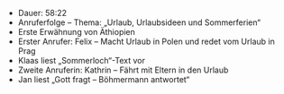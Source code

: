 - Dauer: 58:22  
- Anruferfolge – Thema: „Urlaub, Urlaubsideen und Sommerferien“  
- Erste Erwähnung von Äthiopien  
- Erster Anrufer: Felix – Macht Urlaub in Polen und redet vom Urlaub in Prag  
- Klaas liest „Sommerloch“-Text vor  
- Zweite Anruferin: Kathrin – Fährt mit Eltern in den Urlaub  
- Jan liest „Gott fragt – Böhmermann antwortet“ 

